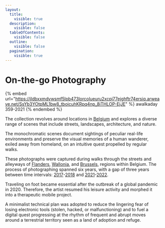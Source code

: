 ```yaml
---
layout:
  title:
    visible: true
  description:
    visible: false
  tableOfContents:
    visible: false
  outline:
    visible: false
  pagination:
    visible: true
---
```


# On-the-go Photography

{% embed url="https://jldbxxmdvwsmf5lpb473lorcolueuru2xcpj77ejghftr74ersiq.arweave.net/SsYb3YOtpML1bw8_tboicuhKRpq4np_8iTHLOP-EjJE" %}
awalkaday 359-2021
{% endembed %}



The collection revolves around locations in [Belgium](https://www.openstreetmap.org/relation/52411) and explores a diverse range of scenes that include streets, landscapes, architecture, and nature.&#x20;

The monochromatic scenes document sightings of peculiar real-life environments and preserve the visual memories of a human wanderer, exiled away from homeland, on an intuitive quest propelled by regular walks.

These photographs were captured during walks through the streets and alleyways of [Flanders](https://www.visitflanders.com/en), [Wallonia](https://visitwallonia.be/), and [Brussels](https://www.visit.brussels/), regions within Belgium. The process of photographing spanned six years, with a gap of three years between time intervals: [2017](https://www.instagram.com/p/BWvILEmAPcy/)-[2018](https://www.instagram.com/p/Bd1VmXvHDSj/) and [2021](https://www.instagram.com/p/CPoPiLpAlG0/)-[2022](https://www.instagram.com/p/CkWOfX2DCPU/).

Traveling on foot became essential after the outbreak of a global pandemic in 2020. Therefore, the artist resumed his leisure activity and morphed it into a therapeutic mobile project.&#x20;

A minimalist technical plan was adopted to reduce the lingering fear of losing electronic tools (stolen, hacked, or malfunctioning) and to fuel a digital quest progressing at the rhythm of frequent and abrupt moves around a terrestrial territory seen as a land of adoption and refuge.

